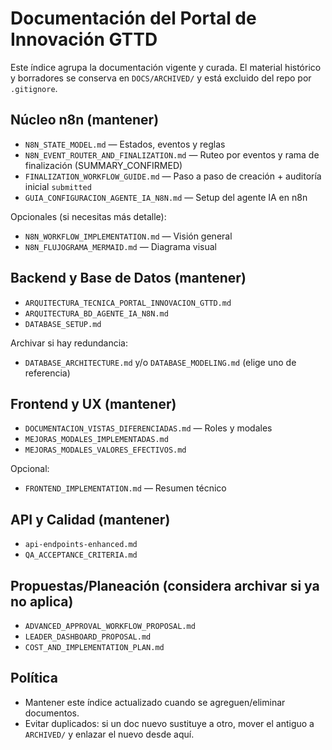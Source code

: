 # Documentación del Portal de Innovación GTTD

Este índice agrupa la documentación vigente y curada. El material histórico y borradores se conserva en `DOCS/ARCHIVED/` y está excluido del repo por `.gitignore`.

## Núcleo n8n (mantener)
- `N8N_STATE_MODEL.md` — Estados, eventos y reglas
- `N8N_EVENT_ROUTER_AND_FINALIZATION.md` — Ruteo por eventos y rama de finalización (SUMMARY_CONFIRMED)
- `FINALIZATION_WORKFLOW_GUIDE.md` — Paso a paso de creación + auditoría inicial `submitted`
- `GUIA_CONFIGURACION_AGENTE_IA_N8N.md` — Setup del agente IA en n8n

Opcionales (si necesitas más detalle):
- `N8N_WORKFLOW_IMPLEMENTATION.md` — Visión general
- `N8N_FLUJOGRAMA_MERMAID.md` — Diagrama visual

## Backend y Base de Datos (mantener)
- `ARQUITECTURA_TECNICA_PORTAL_INNOVACION_GTTD.md`
- `ARQUITECTURA_BD_AGENTE_IA_N8N.md`
- `DATABASE_SETUP.md`

Archivar si hay redundancia:
- `DATABASE_ARCHITECTURE.md` y/o `DATABASE_MODELING.md` (elige uno de referencia)

## Frontend y UX (mantener)
- `DOCUMENTACION_VISTAS_DIFERENCIADAS.md` — Roles y modales
- `MEJORAS_MODALES_IMPLEMENTADAS.md`
- `MEJORAS_MODALES_VALORES_EFECTIVOS.md`

Opcional:
- `FRONTEND_IMPLEMENTATION.md` — Resumen técnico

## API y Calidad (mantener)
- `api-endpoints-enhanced.md`
- `QA_ACCEPTANCE_CRITERIA.md`

## Propuestas/Planeación (considera archivar si ya no aplica)
- `ADVANCED_APPROVAL_WORKFLOW_PROPOSAL.md`
- `LEADER_DASHBOARD_PROPOSAL.md`
- `COST_AND_IMPLEMENTATION_PLAN.md`

## Política
- Mantener este índice actualizado cuando se agreguen/eliminar documentos.
- Evitar duplicados: si un doc nuevo sustituye a otro, mover el antiguo a `ARCHIVED/` y enlazar el nuevo desde aquí.
